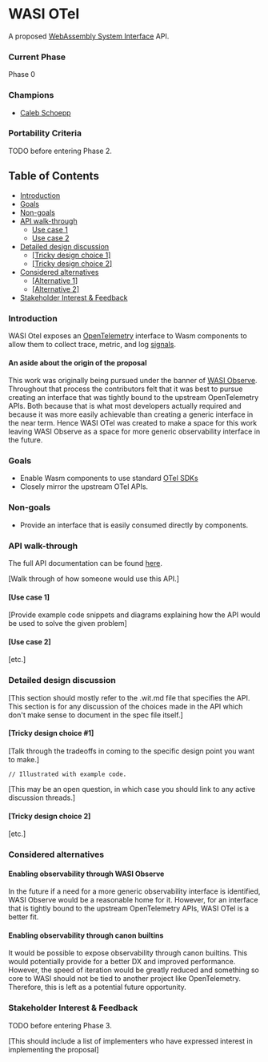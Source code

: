 # WASI OTel

A proposed [WebAssembly System Interface](https://github.com/WebAssembly/WASI) API.

### Current Phase

Phase 0

### Champions

- [Caleb Schoepp](https://github.com/calebschoepp)

### Portability Criteria

TODO before entering Phase 2.

## Table of Contents

- [Introduction](#introduction)
- [Goals](#goals-or-motivating-use-cases-or-scenarios)
- [Non-goals](#non-goals)
- [API walk-through](#api-walk-through)
  - [Use case 1](#use-case-1)
  - [Use case 2](#use-case-2)
- [Detailed design discussion](#detailed-design-discussion)
  - [[Tricky design choice 1]](#tricky-design-choice-1)
  - [[Tricky design choice 2]](#tricky-design-choice-2)
- [Considered alternatives](#considered-alternatives)
  - [[Alternative 1]](#alternative-1)
  - [[Alternative 2]](#alternative-2)
- [Stakeholder Interest & Feedback](#stakeholder-interest--feedback)

### Introduction

WASI Otel exposes an [OpenTelemetry](https://opentelemetry.io/) interface to Wasm components to allow them to collect trace, metric, and log [signals](https://opentelemetry.io/docs/concepts/signals/).

#### An aside about the origin of the proposal

This work was originally being pursued under the banner of [WASI Observe](https://github.com/WebAssembly/wasi-observe). Throughout that process the contributors felt that it was best to pursue creating an interface that was tightly bound to the upstream OpenTelemetry APIs. Both because that is what most developers actually required and because it was more easily achievable than creating a generic interface in the near term. Hence WASI OTel was created to make a space for this work leaving WASI Observe as a space for more generic observability interface in the future.

### Goals

- Enable Wasm components to use standard [OTel SDKs](https://opentelemetry.io/docs/languages/)
- Closely mirror the upstream OTel APIs.

### Non-goals

- Provide an interface that is easily consumed directly by components.

### API walk-through

The full API documentation can be found [here](wasi-proposal-template.md).

[Walk through of how someone would use this API.]

#### [Use case 1]

[Provide example code snippets and diagrams explaining how the API would be used to solve the given problem]

#### [Use case 2]

[etc.]

### Detailed design discussion

[This section should mostly refer to the .wit.md file that specifies the API. This section is for any discussion of the choices made in the API which don't make sense to document in the spec file itself.]

#### [Tricky design choice #1]

[Talk through the tradeoffs in coming to the specific design point you want to make.]

```
// Illustrated with example code.
```

[This may be an open question, in which case you should link to any active discussion threads.]

#### [Tricky design choice 2]

[etc.]

### Considered alternatives

#### Enabling observability through WASI Observe

In the future if a need for a more generic observability interface is identified, WASI Observe would be a reasonable home for it. However, for an interface that is tightly bound to the upstream OpenTelemetry APIs, WASI OTel is a better fit.

#### Enabling observability through canon builtins

It would be possible to expose observability through canon builtins. This would potentially provide for a better DX and improved performance. However, the speed of iteration would be greatly reduced and something so core to WASI should not be tied to another project like OpenTelemetry. Therefore, this is left as a potential future opportunity.

### Stakeholder Interest & Feedback

TODO before entering Phase 3.

[This should include a list of implementers who have expressed interest in implementing the proposal]
